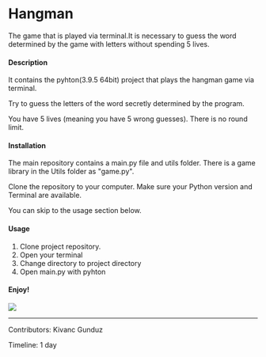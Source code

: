 # Hangman

The game that is played via terminal.It is necessary to guess the word determined by the game with letters without spending 5 lives.

#### Description

It contains the pyhton(3.9.5 64bit) project that plays the hangman game via terminal.

Try to guess the letters of the word secretly determined by the program.

You have 5 lives (meaning you have 5 wrong guesses). There is no round limit.

#### Installation

The main repository contains a main.py file and utils folder. There is a game library in the Utils folder as "game.py".

Clone the repository to your computer. Make sure your Python version and Terminal are available.

You can skip to the usage section below.

#### Usage

1) Clone project repository.
2) Open your terminal
3) Change directory to project directory
4) Open main.py with pyhton
#### Enjoy! 


<img src="https://camo.githubusercontent.com/6b01d4f999e7351a4c62597fd64843e4f08339ad36eceb68fc77a514af9c3e51/68747470733a2f2f75706c6f61642e77696b696d656469612e6f72672f77696b6970656469612f636f6d6d6f6e732f7468756d622f662f66342f48616e676d616e5f67616d652e6a70672f38303070782d48616e676d616e5f67616d652e6a7067">



****

Contributors: Kivanc Gunduz

Timeline: 1 day


